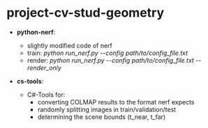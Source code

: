 # project-cv-stud-geometry

- __python-nerf__: 
	- slightly modified code of nerf
	- train: *python run\_nerf.py --config path/to/config_file.txt*
	- render: *python run\_nerf.py --config path/to/config_file.txt --render_only*
	
- __cs-tools__:
	- C#-Tools for:
		- converting COLMAP results to the format nerf expects
		- randomly splitting images in train/validation/test
		- determining the scene bounds (t_near, t_far)